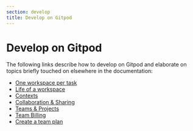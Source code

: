 ```yaml
---
section: develop
title: Develop on Gitpod
---
```


<script context="module">
  export const prerender = true;
</script>

# Develop on Gitpod

The following links describe how to develop on Gitpod and elaborate on topics briefly touched on elsewhere in the documentation:

- [One workspace per task](./workspaces)
- [Life of a workspace](./life-of-workspace)
- [Contexts](./context-urls)
- [Collaboration & Sharing](./sharing-and-collaboration)
- [Teams & Projects](./teams-and-projects)
- [Team Billing](./team-billing)
- [Create a team plan](./teams)

